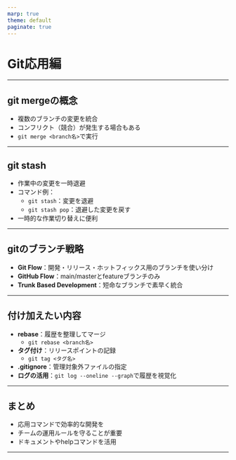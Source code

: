 ```yaml
---
marp: true
theme: default
paginate: true
---
```


# Git応用編

---

## git mergeの概念

- 複数のブランチの変更を統合
- コンフリクト（競合）が発生する場合もある
- `git merge <branch名>`で実行

---

## git stash

- 作業中の変更を一時退避
- コマンド例：
  - `git stash`：変更を退避
  - `git stash pop`：退避した変更を戻す
- 一時的な作業切り替えに便利

---

## gitのブランチ戦略

- **Git Flow**：開発・リリース・ホットフィックス用のブランチを使い分け
- **GitHub Flow**：main/masterとfeatureブランチのみ
- **Trunk Based Development**：短命なブランチで素早く統合

---

## 付け加えたい内容

- **rebase**：履歴を整理してマージ
  - `git rebase <branch名>`
- **タグ付け**：リリースポイントの記録
  - `git tag <タグ名>`
- **.gitignore**：管理対象外ファイルの指定
- **ログの活用**：`git log --oneline --graph`で履歴を視覚化

---

## まとめ

- 応用コマンドで効率的な開発を
- チームの運用ルールを守ることが重要
- ドキュメントやhelpコマンドを活用

---
